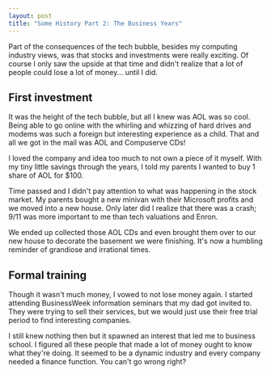 ```yaml
---
layout: post
title: "Some History Part 2: The Business Years"
---
```


Part of the consequences of the tech bubble, besides my computing industry views, was that stocks and investments were really exciting. Of course I only saw the upside at that time and didn't realize that a lot of people could lose a lot of money... until I did. 


## First investment

It was the height of the tech bubble, but all I knew was AOL was so cool. Being able to go online with the whirling and whizzing of hard drives and modems was such a foreign but interesting experience as a child. That and all we got in the mail was AOL and Compuserve CDs! 

I loved the company and idea too much to not own a piece of it myself. With my tiny little savings through the years, I told my parents I wanted to buy 1 share of AOL for $100. 

Time passed and I didn't pay attention to what was happening in the stock market. My parents bought a new minivan with their Microsoft profits and we moved into a new house. Only later did I realize that there was a crash; 9/11 was more important to me than tech valuations and Enron. 

We ended up collected those AOL CDs and even brought them over to our new house to decorate the basement we were finishing. It's now a humbling reminder of grandiose and irrational times. 


## Formal training

Though it wasn't much money, I vowed to not lose money again. I started attending BusinessWeek information seminars that my dad got invited to. They were trying to sell their services, but we would just use their free trial period to find interesting companies. 

I still knew nothing then but it spawned an interest that led me to business school. I figured all these people that made a lot of money ought to know what they're doing. It seemed to be a dynamic industry and every company needed a finance function. You can't go wrong right?